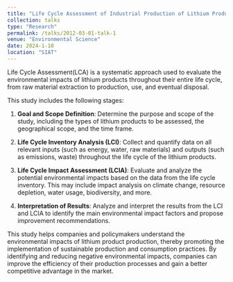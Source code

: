 ```yaml
---
title: "Life Cycle Assessment of Industrial Production of Lithium Products"
collection: talks
type: "Research"
permalink: /talks/2012-03-01-talk-1
venue: "Environmental Science"
date: 2024-1-10
location: "SIAT"
---
```


Life Cycle Assessment(LCA) is a systematic approach used to evaluate the environmental impacts of lithium products throughout their entire life cycle, from raw material extraction to production, use, and eventual disposal.

This study  includes the following stages:

1. **Goal and Scope Definition**: Determine the purpose and scope of the study, including the types of lithium products to be assessed, the geographical scope, and the time frame.

2. **Life Cycle Inventory Analysis (LCI)**: Collect and quantify data on all relevant inputs (such as energy, water, raw materials) and outputs (such as emissions, waste) throughout the life cycle of the lithium products.

3. **Life Cycle Impact Assessment (LCIA)**: Evaluate and analyze the potential environmental impacts based on the data from the life cycle inventory. This may include impact analysis on climate change, resource depletion, water usage, biodiversity, and more.

4. **Interpretation of Results**: Analyze and interpret the results from the LCI and LCIA to identify the main environmental impact factors and propose improvement recommendations.

This study helps companies and policymakers understand the environmental impacts of lithium product production, thereby promoting the implementation of sustainable production and consumption practices. By identifying and reducing negative environmental impacts, companies can improve the efficiency of their production processes and gain a better competitive advantage in the market.

